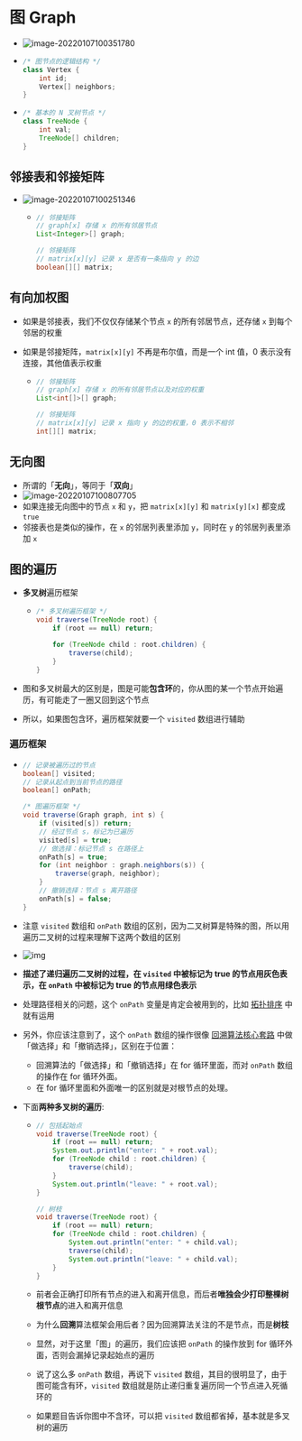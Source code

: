 # 图 Graph

- ![image-20220107100351780](https://raw.githubusercontent.com/TWDH/Leetcode-From-Zero/pictures/img/image-20220107100351780.png)

- ```java
  /* 图节点的逻辑结构 */
  class Vertex {
      int id;
      Vertex[] neighbors;
  }
  ```

- ```java
  /* 基本的 N 叉树节点 */
  class TreeNode {
      int val;
      TreeNode[] children;
  }
  ```

## 邻接表和邻接矩阵

- ![image-20220107100251346](https://raw.githubusercontent.com/TWDH/Leetcode-From-Zero/pictures/img/image-20220107100251346.png)

  - ```java
    // 邻接矩阵
    // graph[x] 存储 x 的所有邻居节点
    List<Integer>[] graph;
    
    // 邻接矩阵
    // matrix[x][y] 记录 x 是否有一条指向 y 的边
    boolean[][] matrix;
    ```

## 有向加权图

- 如果是邻接表，我们不仅仅存储某个节点 `x` 的所有邻居节点，还存储 `x` 到每个邻居的权重

- 如果是邻接矩阵，`matrix[x][y]` 不再是布尔值，而是一个 int 值，0 表示没有连接，其他值表示权重

  - ```java
    // 邻接矩阵
    // graph[x] 存储 x 的所有邻居节点以及对应的权重
    List<int[]>[] graph;
    
    // 邻接矩阵
    // matrix[x][y] 记录 x 指向 y 的边的权重，0 表示不相邻
    int[][] matrix;
    ```

## 无向图

- 所谓的「**无向**」，等同于「**双向**」
- ![image-20220107100807705](https://raw.githubusercontent.com/TWDH/Leetcode-From-Zero/pictures/img/image-20220107100807705.png)
- 如果连接无向图中的节点 `x` 和 `y`，把 `matrix[x][y]` 和 `matrix[y][x]` 都变成 `true`
- 邻接表也是类似的操作，在 `x` 的邻居列表里添加 `y`，同时在 `y` 的邻居列表里添加 `x`



## 图的遍历

- **多叉树**遍历框架
  - ```java
    /* 多叉树遍历框架 */
    void traverse(TreeNode root) {
        if (root == null) return;
    
        for (TreeNode child : root.children) {
            traverse(child);
        }
    }
    ```

- 图和多叉树最大的区别是，图是可能**包含环**的，你从图的某一个节点开始遍历，有可能走了一圈又回到这个节点
- 所以，如果图包含环，遍历框架就要一个 `visited` 数组进行辅助

### 遍历框架

- ```java
  // 记录被遍历过的节点
  boolean[] visited;
  // 记录从起点到当前节点的路径
  boolean[] onPath;
  
  /* 图遍历框架 */
  void traverse(Graph graph, int s) {
      if (visited[s]) return;
      // 经过节点 s，标记为已遍历
      visited[s] = true;
      // 做选择：标记节点 s 在路径上
      onPath[s] = true;
      for (int neighbor : graph.neighbors(s)) {
          traverse(graph, neighbor);
      }
      // 撤销选择：节点 s 离开路径
      onPath[s] = false;
  }
  ```

- 注意 `visited` 数组和 `onPath` 数组的区别，因为二叉树算是特殊的图，所以用遍历二叉树的过程来理解下这两个数组的区别

- ![img](https://labuladong.gitee.io/algo/images/迭代遍历二叉树/1.gif)

- **描述了递归遍历二叉树的过程，在 `visited` 中被标记为 true 的节点用灰色表示，在 `onPath` 中被标记为 true 的节点用绿色表示**

- 处理路径相关的问题，这个 `onPath` 变量是肯定会被用到的，比如 [拓扑排序](https://labuladong.gitee.io/algo/2/19/36/) 中就有运用

- 另外，你应该注意到了，这个 `onPath` 数组的操作很像 [回溯算法核心套路](https://labuladong.gitee.io/algo/4/29/106/) 中做「做选择」和「撤销选择」，区别在于位置：

  - 回溯算法的「做选择」和「撤销选择」在 for 循环里面，而对 `onPath` 数组的操作在 for 循环外面。
  - 在 for 循环里面和外面唯一的区别就是对根节点的处理。

- 下面**两种多叉树的遍历**:

  - ```java
    // 包括起始点
    void traverse(TreeNode root) {
        if (root == null) return;
        System.out.println("enter: " + root.val);
        for (TreeNode child : root.children) {
            traverse(child);
        }
        System.out.println("leave: " + root.val);
    }
    
    // 树枝
    void traverse(TreeNode root) {
        if (root == null) return;
        for (TreeNode child : root.children) {
            System.out.println("enter: " + child.val);
            traverse(child);
            System.out.println("leave: " + child.val);
        }
    }
    ```

  - 前者会正确打印所有节点的进入和离开信息，而后者**唯独会少打印整棵树根节点**的进入和离开信息

  - 为什么**回溯**算法框架会用后者？因为回溯算法关注的不是节点，而是**树枝**

  - 显然，对于这里「图」的遍历，我们应该把 `onPath` 的操作放到 for 循环外面，否则会漏掉记录起始点的遍历

  - 说了这么多 `onPath` 数组，再说下 `visited` 数组，其目的很明显了，由于图可能含有环，`visited` 数组就是防止递归重复遍历同一个节点进入死循环的

  - 如果题目告诉你图中不含环，可以把 `visited` 数组都省掉，基本就是多叉树的遍历























